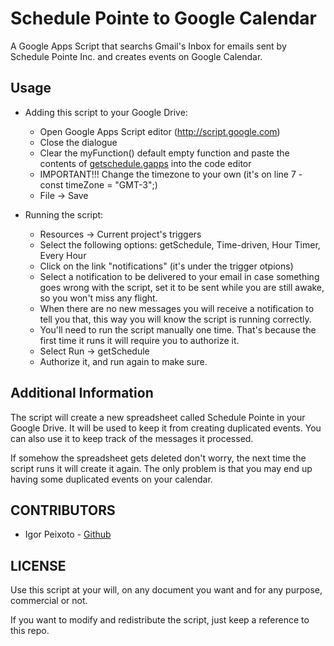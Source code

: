 Schedule Pointe to Google Calendar
==================================

A Google Apps Script that searchs Gmail's Inbox for emails sent by Schedule Pointe Inc. and creates events on Google Calendar.

## Usage

  * Adding this script to your Google Drive:
    * Open Google Apps Script editor (http://script.google.com)
    * Close the dialogue
    * Clear the myFunction() default empty function and paste the contents of [getschedule.gapps](https://raw.githubusercontent.com/igorpeixoto/Schedule-Pointe-to-Google-Calendar/master/getschedule.gapps) into the code editor
    * IMPORTANT!!! Change the timezone to your own (it's on line 7 - const timeZone = "GMT-3";)
    * File -> Save
    
  * Running the script:
    - Resources -> Current project's triggers
    - Select the following options: getSchedule, Time-driven, Hour Timer, Every Hour
    - Click on the link "notifications" (it's under the trigger otpions)
    - Select a notification to be delivered to your email in case something goes wrong with the script,
      set it to be sent while you are still awake, so you won't miss any flight.
    - When there are no new messages you will receive a notification to tell you that, this way you will know
      the script is running correctly.
    - You'll need to run the script manually one time. That's because the first time it runs it will require you to               authorize it.
    - Select Run -> getSchedule
    - Authorize it, and run again to make sure.

## Additional Information
  
The script will create a new spreadsheet called Schedule Pointe in your Google Drive. It will be used to keep
it from creating duplicated events. You can also use it to keep track of the messages it processed.
  
If somehow the spreadsheet gets deleted don't worry, the next time the script runs it will create it again.
The only problem is that you may end up having some duplicated events on your calendar.

## CONTRIBUTORS

* Igor Peixoto - [Github](//github.com/mangini)

## LICENSE

Use this script at your will, on any document you want and for any purpose, commercial or not. 

If you want to modify and redistribute the script, just keep a reference to this repo.
